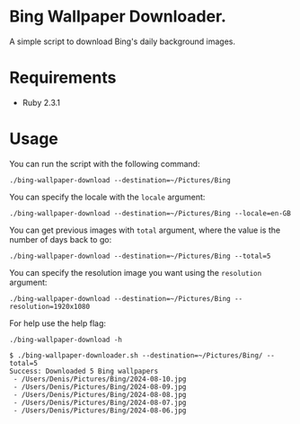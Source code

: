 # Bing Wallpaper Downloader.
A simple script to download Bing's daily background images.

# Requirements
- Ruby 2.3.1

# Usage
You can run the script with the following command:

```
./bing-wallpaper-download --destination=~/Pictures/Bing
```

You can specify the locale with the `locale` argument:

```
./bing-wallpaper-download --destination=~/Pictures/Bing --locale=en-GB
```

You can get previous images with `total` argument, where the value is the number of days back to go:

```
./bing-wallpaper-download --destination=~/Pictures/Bing --total=5
```

You can specify the resolution image you want using the `resolution` argument:

```
./bing-wallpaper-download --destination=~/Pictures/Bing --resolution=1920x1080
```

For help use the help flag:

```
./bing-wallpaper-download -h
```

```
$ ./bing-wallpaper-downloader.sh --destination=~/Pictures/Bing/ --total=5
Success: Downloaded 5 Bing wallpapers
 - /Users/Denis/Pictures/Bing/2024-08-10.jpg
 - /Users/Denis/Pictures/Bing/2024-08-09.jpg
 - /Users/Denis/Pictures/Bing/2024-08-08.jpg
 - /Users/Denis/Pictures/Bing/2024-08-07.jpg
 - /Users/Denis/Pictures/Bing/2024-08-06.jpg
 ```
